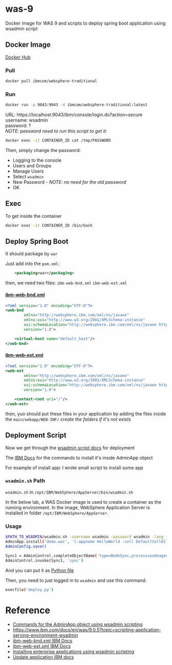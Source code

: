 # was-9
Docker image for WAS 9 and scripts to deploy spring boot application using wsadmin script

## Docker Image

[Docker Hub](https://hub.docker.com/r/ibmcom/websphere-traditional)

### Pull
```sh
docker pull ibmcom/websphere-traditional
```

### Run
```sh
docker run -p 9043:9043 -d ibmcom/websphere-traditional:latest
```

URL: https://localhost:9043/ibm/console/login.do?action=secure  
username: wsadmin  
password: ?  
_NOTE: password need to run this script to get it:_  
```sh
docker exec -it CONTAINER_ID cat /tmp/PASSWORD
```

Then, simply change the password:
- Logging to the console
- Users and Groups
- Manage Users
- Select `wsadmin`
- New Password - _NOTE: no need for the old password_
- OK

## Exec
To get inside the container
```sh
docker exec -it CONTAINER_ID /bin/bash
```

## Deploy Spring Boot

It should package by `war`

Just add into the `pom.xml`:
```xml
    <packaging>war</packaging>
```

then, we need two files: `ibm-web-bnd.xml` `ibm-web-ext.xml`

#### [ibm-web-bnd.xml](/ibm-web-bnd.xml)
```xml
<?xml version="1.0" encoding="UTF-8"?>
<web-bnd
        xmlns="http://websphere.ibm.com/xml/ns/javaee"
        xmlns:xsi="http://www.w3.org/2001/XMLSchema-instance"
        xsi:schemaLocation="http://websphere.ibm.com/xml/ns/javaee http://websphere.ibm.com/xml/ns/javaee/ibm-web-bnd_1_0.xsd"
        version="1.0">

    <virtual-host name="default_host"/>
</web-bnd>
```
#### [ibm-web-ext.xml](/ibm-web-ext.xml)
```xml
<?xml version="1.0" encoding="UTF-8"?>
<web-ext
        xmlns="http://websphere.ibm.com/xml/ns/javaee"
        xmlns:xsi="http://www.w3.org/2001/XMLSchema-instance"
        xsi:schemaLocation="http://websphere.ibm.com/xml/ns/javaee http://websphere.ibm.com/xml/ns/javaee/ibm-web-ext_1_0.xsd"
        version="1.0">

    <context-root uri="/"/>
</web-ext>
```

then, yuo should put these files in your application by adding
the files inside the `main/webapp/WEB-INF/` _create the folders if 
it's not exists_

## Deployment Script

Now we get through the [wsadmin script docs](https://www.ibm.com/docs/en/was/9.0.5?topic=scripting-application-serving-environment-wsadmin) for deployment

The [IBM Docs](https://www.ibm.com/docs/en/was/9.0.5?topic=scripting-commands-adminapp-object-using-wsadmin) for the commands to install it's inside AdminApp object

For example of install app:
I wrote small script to install some app

### `wsadmin.sh` Path
`wsadmin.sh` in `/opt/IBM/WebSphere/AppServer/bin/wsadmin.sh`

In the below lab, a WAS Docker image is used to create a container 
as the running environment. In the image, WebSphere Application Server is installed 
in folder `/opt/IBM/WebSphere/AppServer`.

### Usage
```sh
$PATH_TO_WSADMIN/wsadmin.sh -username wsadmin -password wsadmin -lang jython # Logging
AdminApp.install('demo.war', '[-appname HelloWorld -cell DefaultCell01 -server server1]')
AdminConfig.save()

Sync1 = AdminControl.completeObjectName('type=NodeSync,process=nodeagent,node=AppSrvNode01,*')
AdminControl.invoke(Sync1, 'sync')
```
And you can put it as [Python file](/script/deploy.py)

Then, you need to just logged in to `wsadmin` and use this command:
```sh
execfile('deploy.py')
```

# Reference

- [Commands for the AdminApp object using wsadmin scripting](https://www.ibm.com/docs/en/was/9.0.5?topic=scripting-commands-adminapp-object-using-wsadmin)
- https://www.ibm.com/docs/en/was/9.0.5?topic=scripting-application-serving-environment-wsadmin
- [ibm-web-bnd.xml IBM Docs](https://www.ibm.com/docs/en/was-nd/9.0.5?topic=files-application-bindings)
- [ibm-web-ext.xml IBM Docs](https://www.ibm.com/docs/en/was-nd/8.5.5?topic=parameters-jsp-engine-configuration)
- [Installing enterprise applications using wsadmin scripting](https://www.ibm.com/docs/en/was/9.0.5?topic=scripting-installing-enterprise-applications-using-wsadmin)
- [Update application IBM docs](https://www.ibm.com/docs/en/was/9.0.5?topic=scripting-updating-installed-applications-using-wsadmin-tool)